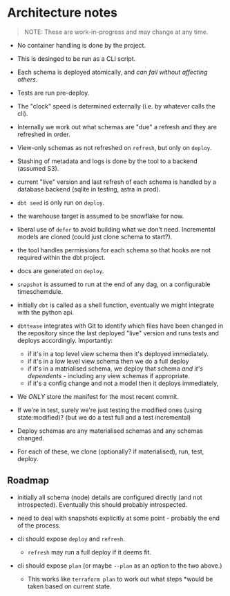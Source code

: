 # Architecture notes

> NOTE: These are work-in-progress and may change at any time.

- No container handling is done by the project.
- This is desinged to be run as a CLI script.
- Each schema is deployed atomically, and *can fail without affecting others*.
- Tests are run pre-deploy.
- The "clock" speed is determined externally (i.e. by whatever calls the cli).
- Internally we work out what schemas are "due" a refresh and they are refreshed in order.
- View-only schemas as not refreshed on `refresh`, but only on `deploy`.
- Stashing of metadata and logs is done by the tool to a backend (assumed S3).
- current "live" version and last refresh of each schema is handled by a database backend (sqlite in testing, astra in prod).
- `dbt seed` is only run on `deploy`.
- the warehouse target is assumed to be snowflake for now.
- liberal use of `defer` to avoid building what we don't need. Incremental models are cloned (could just clone schema to start?).
- the tool handles permissions for each schema so that hooks are not required within the dbt project.
- docs are generated on `deploy`.
- `snapshot` is assumed to run at the end of any dag, on a configurable timeschemdule.
- initially `dbt` is called as a shell function, eventually we might integrate with the python api.
- `dbttease` integrates with Git to identify which files have been changed in the repository since the last
  deployed "live" version and runs tests and deploys accordingly. Importantly:
  - if it's in a top level view schema then it's deployed immediately.
  - if it's in a low level view schema then we do a full deploy
  - if it's in a matrialised schema, we deploy that schema _and it's dependents_ - including any view schemas if appropriate.
  - if it's a config change and not a model then it deploys immediately,
- We *ONLY* store the manifest for the most recent commit.

- If we're in test, surely we're just testing the modified ones (using state:modified)? (but we do a test full and a test incremental)
- Deploy schemas are any materialised schemas and any schemas changed.
- For each of these, we clone (optionally? if materialised), run, test, deploy.

## Roadmap

- initially all schema (node) details are configured directly (and not introspected). Eventually this should probably introspected.
- need to deal with snapshots explicitly at some point - probably the end of the process.

- cli should expose `deploy` and `refresh`.
  - `refresh` may run a full deploy if it deems fit.
- cli should expose `plan` (or maybe `--plan` as an option to the two above.)
  - This works like `terraform plan` to work out what steps *would be taken based on current state.
